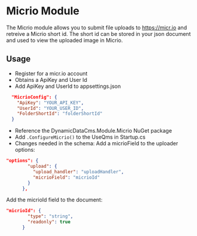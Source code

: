 # Micrio Module
The Micrio module allows you to submit file uploads to https://micr.io and retreive a Micrio short id. The short id can be stored in your json document and used to view the uploaded image in Micrio.

## Usage
- Register for a micr.io account
- Obtains a ApiKey and User Id
- Add ApiKey and UserId to appsettings.json

```json
  "MicrioConfig": {
    "ApiKey": "YOUR_API_KEY",
    "UserId": "YOUR_USER_ID",
    "FolderShortId": "folderShortId"
  }
```

- Reference the DynamicDataCms.Module.Micrio NuGet package
- Add `.ConfigureMicrio()` to the UseQms in Startup.cs
- Changes needed in the schema:
Add a micrioField to the uploader options:
```json
"options": {
        "upload": {
          "upload_handler": "uploadHandler",
          "micrioField": "micrioId"
        }
      },
```
Add the micrioId field to the document:
```json
"micrioId": {
        "type": "string",
        "readonly": true
      }
```
